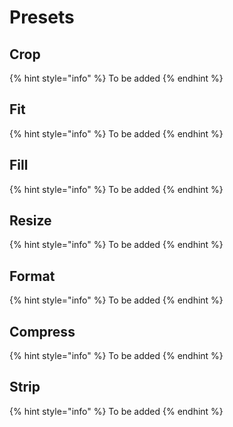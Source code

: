# Presets

## Crop

{% hint style="info" %}
To be added
{% endhint %}

## Fit

{% hint style="info" %}
To be added
{% endhint %}

## Fill

{% hint style="info" %}
To be added
{% endhint %}

## Resize

{% hint style="info" %}
To be added
{% endhint %}

## Format

{% hint style="info" %}
To be added
{% endhint %}

## Compress

{% hint style="info" %}
To be added
{% endhint %}

## Strip

{% hint style="info" %}
To be added
{% endhint %}



